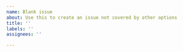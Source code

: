 ```yaml
---
name: Blank issue
about: Use this to create an issue not covered by other options
title: ''
labels: ''
assignees: ''

---
```



